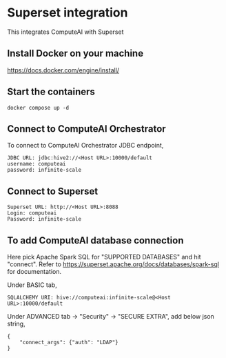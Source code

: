 # Superset integration

This integrates ComputeAI with Superset

## Install Docker on your machine

https://docs.docker.com/engine/install/

## Start the containers

```{bash}
docker compose up -d
```

## Connect to ComputeAI Orchestrator

To connect to ComputeAI Orchestrator JDBC endpoint,

```{bash}
JDBC URL: jdbc:hive2://<Host URL>:10000/default
username: computeai
password: infinite-scale
```

## Connect to Superset

```
Superset URL: http://<Host URL>:8088
Login: computeai
Password: infinite-scale
```

## To add ComputeAI database connection

Here pick Apache Spark SQL for "SUPPORTED DATABASES" and hit "connect". Refer to https://superset.apache.org/docs/databases/spark-sql for documentation.

Under BASIC tab,

```
SQLALCHEMY URI: hive://computeai:infinite-scale@<Host URL>:10000/default
```

Under ADVANCED tab -> "Security" -> "SECURE EXTRA", add below json string,
```
{
    "connect_args": {"auth": "LDAP"}
}
```
